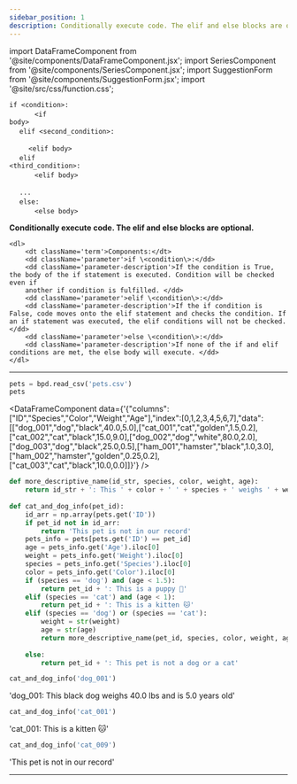 ```yaml
---
sidebar_position: 1
description: Conditionally execute code. The elif and else blocks are optional.
---
```


import DataFrameComponent from '@site/components/DataFrameComponent.jsx';
import SeriesComponent from '@site/components/SeriesComponent.jsx';
import SuggestionForm from '@site/components/SuggestionForm.jsx';
import '@site/src/css/function.css';

<code>if \<condition\>: <br/> </code> 
&nbsp;&nbsp;&nbsp;&nbsp;&nbsp;&nbsp; <code> \<if body\> <br/> </code>
<code> elif \<second_condition\>: <br/> </code>
&nbsp;&nbsp;&nbsp;&nbsp;&nbsp;&nbsp; <code> \<elif body\> <br/> </code> 
<code> elif \<third_condition\>: <br/> </code>
&nbsp;&nbsp;&nbsp;&nbsp;&nbsp;&nbsp; <code> \<elif body\> <br/> </code> 
<code> ... <br/> </code>
<code> else: <br/> </code>
&nbsp;&nbsp;&nbsp;&nbsp;&nbsp;&nbsp; <code> \<else body\> </code> 


<div className='base'>
    <p><strong>Conditionally execute code. The elif and else blocks are optional.</strong></p>

    <dl>
        <dt className='term'>Components:</dt>
        <dd className='parameter'>if \<condition\>:</dd>
        <dd className='parameter-description'>If the condition is True, the body of the if statement is executed. Condition will be checked even if 
        another if condition is fulfilled. </dd>
        <dd className='parameter'>elif \<condition\>:</dd>
        <dd className='parameter-description'>If the if condition is False, code moves onto the elif statement and checks the condition. If an if statement was executed, the elif conditions will not be checked.</dd>
        <dd className='parameter'>else \<condition\>:</dd>
        <dd className='parameter-description'>If none of the if and elif conditions are met, the else body will execute. </dd>
    </dl>
</div>

---

```python
pets = bpd.read_csv('pets.csv')
pets
```

<DataFrameComponent data={'{"columns":["ID","Species","Color","Weight","Age"],"index":[0,1,2,3,4,5,6,7],"data":[["dog_001","dog","black",40.0,5.0],["cat_001","cat","golden",1.5,0.2],["cat_002","cat","black",15.0,9.0],["dog_002","dog","white",80.0,2.0],["dog_003","dog","black",25.0,0.5],["ham_001","hamster","black",1.0,3.0],["ham_002","hamster","golden",0.25,0.2],["cat_003","cat","black",10.0,0.0]]}'} />

```python
def more_descriptive_name(id_str, species, color, weight, age):
    return id_str + ': This ' + color + ' ' + species + ' weighs ' + weight + ' lbs and is ' + age + ' years old'
    
def cat_and_dog_info(pet_id):
    id_arr = np.array(pets.get('ID'))
    if pet_id not in id_arr:
        return 'This pet is not in our record'
    pets_info = pets[pets.get('ID') == pet_id]
    age = pets_info.get('Age').iloc[0]
    weight = pets_info.get('Weight').iloc[0]
    species = pets_info.get('Species').iloc[0]
    color = pets_info.get('Color').iloc[0]
    if (species == 'dog') and (age < 1.5):
        return pet_id + ': This is a puppy 🐶'
    elif (species == 'cat') and (age < 1):
        return pet_id + ': This is a kitten 🐱'
    elif (species == 'dog') or (species == 'cat'):
        weight = str(weight)
        age = str(age)
        return more_descriptive_name(pet_id, species, color, weight, age)
        
    else:
        return pet_id + ': This pet is not a dog or a cat'
```

```python
cat_and_dog_info('dog_001')
```

'dog_001: This black dog weighs 40.0 lbs and is 5.0 years old'

```python
cat_and_dog_info('cat_001')
```

'cat_001: This is a kitten 🐱'

```python
cat_and_dog_info('cat_009')
```

'This pet is not in our record'



---
<SuggestionForm/>